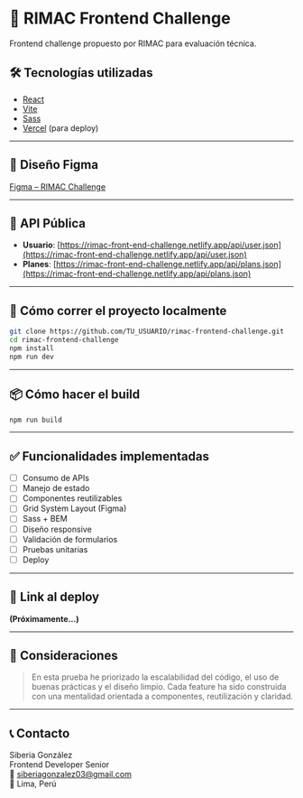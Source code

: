 
# 🚀 RIMAC Frontend Challenge

Frontend challenge propuesto por RIMAC para evaluación técnica.

## 🛠 Tecnologías utilizadas

- [React](https://reactjs.org/)
- [Vite](https://vitejs.dev/)
- [Sass](https://sass-lang.com/)
- [Vercel](https://vercel.com/) (para deploy)

---

## 📸 Diseño Figma

[Figma – RIMAC Challenge](https://www.figma.com/design/KGftIKxhcVm41kTKMsfTh2/Frontend-Challenge-2023)

---

## 🔗 API Pública

- **Usuario**: [https://rimac-front-end-challenge.netlify.app/api/user.json](https://rimac-front-end-challenge.netlify.app/api/user.json)  
- **Planes**: [https://rimac-front-end-challenge.netlify.app/api/plans.json](https://rimac-front-end-challenge.netlify.app/api/plans.json)

---

## 🔧 Cómo correr el proyecto localmente

```bash
git clone https://github.com/TU_USUARIO/rimac-frontend-challenge.git
cd rimac-frontend-challenge
npm install
npm run dev
```

---

## 📦 Cómo hacer el build

```bash
npm run build
```

---

## ✅ Funcionalidades implementadas

- [ ] Consumo de APIs
- [ ] Manejo de estado
- [ ] Componentes reutilizables
- [ ] Grid System Layout (Figma)
- [ ] Sass + BEM
- [ ] Diseño responsive
- [ ] Validación de formularios
- [ ] Pruebas unitarias
- [ ] Deploy

---

## 🚀 Link al deploy

**(Próximamente...)**

---

## 🎯 Consideraciones

> En esta prueba he priorizado la escalabilidad del código, el uso de buenas prácticas y el diseño limpio. Cada feature ha sido construida con una mentalidad orientada a componentes, reutilización y claridad.

---

## 📞 Contacto

Siberia González  
Frontend Developer Senior  
📧 siberiagonzalez03@gmail.com  
📍 Lima, Perú
